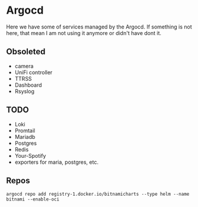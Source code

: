 # Argocd

Here we have some of services managed by the Argocd. If something is not here, that mean I am not using it anymore or didn't have dont it.

## Obsoleted

* camera
* UniFi controller
* TTRSS
* Dashboard
* Rsyslog

## TODO

* Loki
* Promtail
* Mariadb
* Postgres
* Redis
* Your-Spotify
* exporters for maria, postgres, etc.

## Repos

```
argocd repo add registry-1.docker.io/bitnamicharts --type helm --name bitnami --enable-oci
```
